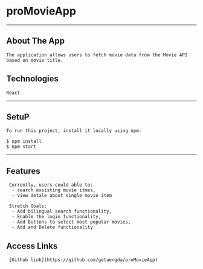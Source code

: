   # proMovieApp
  * * * *
  
  ## About The App
  
    The application allows users to fetch movie data from the Movie API based on movie title. 
  
  ## Technologies

    React
  
  * * * * 
  ## SetuP

    To run this project, install it locally using npm:
    
    $ npm install
    $ npm start
    
  * * * *
  ## Features

     Currently, users could able to:
      - search exsisting movie itmes,
      - view detale about single movie item
   
     Stretch Goals:
      - Add bilingual search functionality,
      - Enable the login functionality,
      - Add Buttons to select most popular movies,
      - Add and Delete functionality
  
  
   ## Access Links
     [Github link](https://github.com/getuengda/proMovieApp)
      
  




